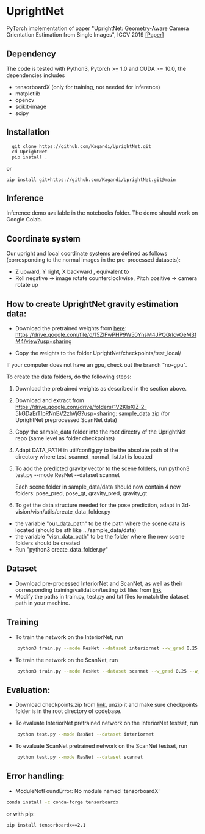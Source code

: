 # UprightNet
PyTorch implementation of paper "UprightNet: Geometry-Aware Camera Orientation Estimation from Single Images", ICCV 2019
[[Paper]](https://openaccess.thecvf.com/content_ICCV_2019/papers/Xian_UprightNet_Geometry-Aware_Camera_Orientation_Estimation_From_Single_Images_ICCV_2019_paper.pdf) 

## Dependency
The code is tested with Python3, Pytorch >= 1.0 and CUDA >= 10.0, the dependencies includes 
* tensorboardX (only for training, not needed for inference)
* matplotlib
* opencv
* scikit-image
* scipy

## Installation
```console
  git clone https://github.com/Kagandi/UprightNet.git
  cd UprightNet
  pip install . 
```
or
```console
pip install git+https://github.com/Kagandi/UprightNet.git@main
```
## Inference
Inference demo available in the notebooks folder.
The demo should work on Google Colab.

## Coordinate system
Our upright and local coordinate systems are defined as follows (corresponding to the normal images in the pre-processed datasets):
* Z upward, Y right, X backward , equivalent to
* Roll negative -> image rotate counterclockwise, Pitch positive -> camera rotate up


## How to create UprightNet gravity estimation data:

- Download the pretrained weights from [here](https://drive.google.com/file/d/15ZIFwPHP9W50YnsM4JPQGrlcvOeM3fM4/view?usp=sharing): https://drive.google.com/file/d/15ZIFwPHP9W50YnsM4JPQGrlcvOeM3fM4/view?usp=sharing

- Copy the weights to the folder UprightNet/checkpoints/test_local/

If your computer does not have an gpu, check out the branch "no-gpu".


To create the data folders, do the following steps:

1. Download the pretrained weights as described in the section above.

2. Download and extract from https://drive.google.com/drive/folders/1V2KIsXIZ-2-5kGDaErTIpRNnBV2zhVjG?usp=sharing:
	  sample_data.zip (for UprightNet preprocessed ScanNet data)

3. Copy the sample_data folder into the root directry of the UprightNet repo (same level as folder checkpoints)

4. Adapt DATA_PATH in util/config.py to be the absolute path of the directory where test_scannet_normal_list.txt is located

5. To add the predicted gravity vector to the scene folders, run
	python3 test.py --mode ResNet --dataset scannet
	
	Each scene folder in sample_data/data should now contain 4 new folders: pose_pred, pose_gt, gravity_pred, gravity_gt

6. To get the data structure needed for the pose prediction, adapt in 3d-vision/visn/utils/create_data_folder.py 
  - the variable "our_data_path" to be the path where the scene data is located (should be sth like .../sample_data/data)
  - the variable "visn_data_path" to be the folder where the new scene folders should be created
  - Run "python3 create_data_folder.py"

## Dataset
* Download pre-processed InteriorNet and ScanNet, as well as their corresponding training/validation/testing txt files from [link](https://drive.google.com/drive/folders/1WdNAESqDYcUPQyXAW6PvlcdQIYlOEXIw?usp=sharing)
* Modify the paths in train.py, test.py and txt files to match the dataset path in your machine.



## Training

* To train the network on the InteriorNet, run 
```bash
	python3 train.py --mode ResNet --dataset interiornet --w_grad 0.25 --w_pose 2.0
```

* To train the network on the ScanNet, run 
```bash
	python3 train.py --mode ResNet --dataset scannet --w_grad 0.25 --w_pose 0.5
```

## Evaluation: 
* Download checkpoints.zip from [link](https://drive.google.com/drive/folders/1WdNAESqDYcUPQyXAW6PvlcdQIYlOEXIw?usp=sharing), unzip it and make sure checkpoints folder is in the root directory of codebase.

* To evaluate InteriorNet pretrained network on the InteriorNet testset, run
```bash
	python test.py --mode ResNet --dataset interiornet
```

* To evaluate ScanNet pretrained network on the ScanNet testset, run 
```bash
	python test.py --mode ResNet --dataset scannet
```


## Error handling:
* ModuleNotFoundError: No module named 'tensorboardX'
```bash
conda install -c conda-forge tensorboardx
```
or with pip:
```
pip install tensorboardx==2.1
```
